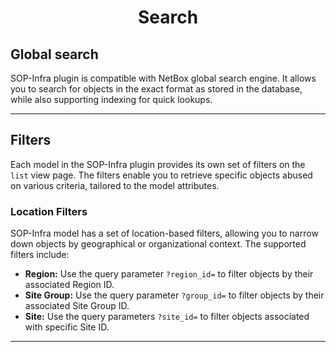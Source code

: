<h1 align="center">
    Search<br>
</h1>

## Global search

SOP-Infra plugin is compatible with NetBox global search engine. It allows you to search for objects in the exact format as stored in the database, while also supporting indexing for quick lookups.

---

## Filters

Each model in the SOP-Infra plugin provides its own set of filters on the `list` view page. The filters enable you to retrieve specific objects abused on various criteria, tailored to the model attributes.

### Location Filters

SOP-Infra model has a set of location-based filters, allowing you to narrow down objects by geographical or organizational context. The supported filters include:

- **Region:** Use the query parameter `?region_id=` to filter objects by their associated Region ID.
- **Site Group:** Use the query parameter `?group_id=` to filter objects by their associated Site Group ID.
- **Site:** Use the query parameters `?site_id=` to filter objects associated with specific Site ID.

---
